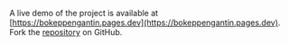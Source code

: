 A live demo of the project is available at [https://bokeppengantin.pages.dev](https://bokeppengantin.pages.dev).
Fork the [repository](https://github.com/gionugraha) on GitHub.